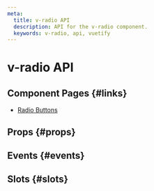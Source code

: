 ```yaml
---
meta:
  title: v-radio API
  description: API for the v-radio component.
  keywords: v-radio, api, vuetify
---
```


# v-radio API

<entry-ad />

## Component Pages {#links}

- [Radio Buttons](components/radio-buttons)

## Props {#props}

<api-section name="v-radio" section="props" />

## Events {#events}

<api-section name="v-radio" section="events" />

## Slots {#slots}

<api-section name="v-radio" section="slots" />

<backmatter />
